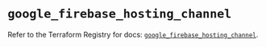 # `google_firebase_hosting_channel`

Refer to the Terraform Registry for docs: [`google_firebase_hosting_channel`](https://registry.terraform.io/providers/hashicorp/google-beta/5.41.0/docs/resources/google_firebase_hosting_channel).
